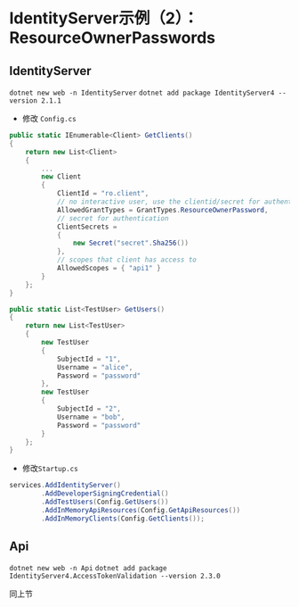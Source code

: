 # IdentityServer示例（2）：ResourceOwnerPasswords

## IdentityServer

`dotnet new web -n IdentityServer`
`dotnet add package IdentityServer4 --version 2.1.1`

- 修改 `Config.cs`

```c#
public static IEnumerable<Client> GetClients()
{
    return new List<Client>
    {
        ...
        new Client
        {
            ClientId = "ro.client",
            // no interactive user, use the clientid/secret for authentication
            AllowedGrantTypes = GrantTypes.ResourceOwnerPassword,
            // secret for authentication
            ClientSecrets =
            {
                new Secret("secret".Sha256())
            },
            // scopes that client has access to
            AllowedScopes = { "api1" }
        }
    };
}

public static List<TestUser> GetUsers()
{
    return new List<TestUser>
    {
        new TestUser
        {
            SubjectId = "1",
            Username = "alice",
            Password = "password"
        },
        new TestUser
        {
            SubjectId = "2",
            Username = "bob",
            Password = "password"
        }
    };
}
```

- 修改`Startup.cs`

```c#
services.AddIdentityServer()
        .AddDeveloperSigningCredential()
        .AddTestUsers(Config.GetUsers())
        .AddInMemoryApiResources(Config.GetApiResources())
        .AddInMemoryClients(Config.GetClients());
```

## Api

`dotnet new web -n Api`
`dotnet add package IdentityServer4.AccessTokenValidation --version 2.3.0`

同上节
